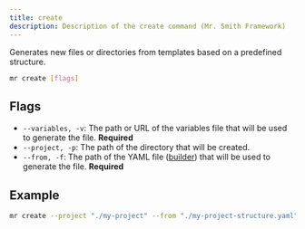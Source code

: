 ```yaml
---
title: create
description: Description of the create command (Mr. Smith Framework)
---
```


Generates new files or directories from templates based on a predefined structure.

```bash
mr create [flags]
```

## Flags

- `--variables, -v`: The path or URL of the variables file that will be used to generate the file. **Required**
- `--project, -p`: The path of the directory that will be created.
- `--from, -f`: The path of the YAML file ([builder](/overview/builders)) that will be used to generate the file. **Required**

## Example

```bash
mr create --project "./my-project" --from "./my-project-structure.yaml"
```